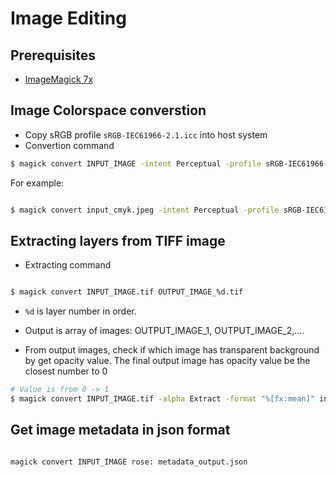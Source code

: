 # Image Editing

## Prerequisites

- [ImageMagick 7x](https://imagemagick.org/script/download.php)


## Image Colorspace converstion

- Copy sRGB profile `sRGB-IEC61966-2.1.icc` into host system
- Convertion command

```sh
$ magick convert INPUT_IMAGE -intent Perceptual -profile sRGB-IEC61966-2.1.icc -black-point-compensation -dither Floyd-Steinberg -interlace plane OUTPUT_IMAGE
```

For example:

```sh

$ magick convert input_cmyk.jpeg -intent Perceptual -profile sRGB-IEC61966-2.1.icc -black-point-compensation -dither Floyd-Steinberg -interlace plane output_sRGB.jpeg
```

## Extracting layers from TIFF image

- Extracting command

```sh

$ magick convert INPUT_IMAGE.tif OUTPUT_IMAGE_%d.tif
```
- `%d` is layer number in order.
- Output is array of images: OUTPUT_IMAGE_1, OUTPUT_IMAGE_2,....

- From output images, check if which image has transparent background by get opacity value. The final output image has opacity value be the closest number to 0

```sh
# Value is from 0 -> 1
$ magick convert INPUT_IMAGE.tif -alpha Extract -format "%[fx:mean]" info:
```

## Get image metadata in json format

```sh

magick convert INPUT_IMAGE rose: metadata_output.json
```